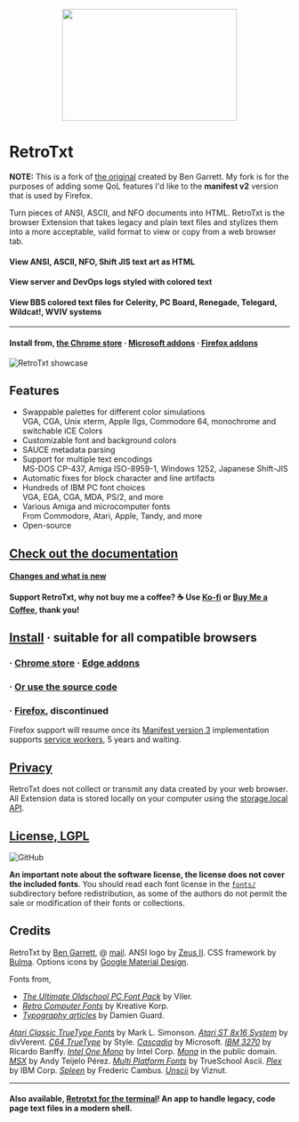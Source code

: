 <p align="center">
  <img width="314" height="201" src="../docs/assets/retrotxt-readme.png">
</p>

# RetroTxt

**NOTE:** This is a fork of [the original](https://github.com/bengarrett/RetroTxt) created by Ben Garrett.  My fork is for the purposes of adding some QoL features I'd like to the **manifest v2** version that is used by Firefox.

Turn pieces of ANSI, ASCII, and NFO documents into HTML. RetroTxt is the browser Extension that takes legacy and plain text files and stylizes them into a more acceptable, valid format to view or copy from a web browser tab.

#### View ANSI, ASCII, NFO, Shift JIS text art as HTML

#### View server and DevOps logs styled with colored text

#### View BBS colored text files for Celerity, PC Board, Renegade, Telegard, Wildcat!, WVIV systems

---

#### Install from, [the Chrome store](https://chrome.google.com/webstore/detail/retrotxt/gkjkgilckngllkopkogcaiojfajanahn) · [Microsoft addons](https://microsoftedge.microsoft.com/addons/detail/hmgfnpgcofcpkgkadekmjdicaaeopkog) · [Firefox addons](https://addons.mozilla.org/en-US/firefox/addon/retrotxt)

![RetroTxt showcase](../docs/assets/showcase-clean.png)

## Features

- Swappable palettes for different color simulations<br>
VGA, CGA, Unix xterm, Apple IIgs, Commodore 64, monochrome and switchable iCE Colors
- Customizable font and background colors
- SAUCE metadata parsing
- Support for multiple text encodings<br>
MS-DOS CP-437, Amiga ISO-8959-1, Windows 1252, Japanese Shift-JIS
- Automatic fixes for block character and line artifacts
- Hundreds of IBM PC font choices<br>
VGA, EGA, CGA, MDA, PS/2, and more
- Various Amiga and microcomputer fonts<br>
From Commodore, Atari, Apple, Tandy, and more
- Open-source

## [Check out the documentation](https://docs.retrotxt.com)

#### [Changes and what is new](https://docs.retrotxt.com/changes/)

#### Support RetroTxt, why not buy me a coffee? ☕ Use [Ko-fi](https://ko-fi.com/codebyben) or [Buy Me a Coffee](https://www.buymeacoffee.com/4rtEGvUIY), thank you!

## [Install](https://chrome.google.com/webstore/detail/retrotxt/gkjkgilckngllkopkogcaiojfajanahn) · suitable for all compatible browsers

### · [Chrome store](https://chrome.google.com/webstore/detail/retrotxt/gkjkgilckngllkopkogcaiojfajanahn) · [Edge addons](https://microsoftedge.microsoft.com/addons/detail/hmgfnpgcofcpkgkadekmjdicaaeopkog)

### · [Or use the source code](https://docs.retrotxt.com/src/)

### · [Firefox](https://addons.mozilla.org/en-US/firefox/addon/retrotxt), discontinued

Firefox support will resume once its [Manifest version 3](https://docs.retrotxt.com/src/mv3/) implementation supports [service workers](https://bugzilla.mozilla.org/show_bug.cgi?id=1573659), 5 years and waiting.

## [Privacy](https://docs.retrotxt.com/privacy)

RetroTxt does not collect or transmit any data created by your web browser. All Extension data is stored locally on your computer using the [storage.local API](https://developer.mozilla.org/en-US/docs/Mozilla/Add-ons/WebExtensions/API/storage/local).

## [License, LGPL](https://choosealicense.com/licenses/lgpl-3.0)

![GitHub](https://img.shields.io/github/license/bengarrett/retrotxt?style=flat-square)

**An important note about the software license, the license does not cover the included fonts**. You should read each font license in the [`fonts/`](../fonts/) subdirectory before redistribution, as some of the authors do not permit the sale or modification of their fonts or collections.

## Credits

RetroTxt by [Ben Garrett](https://devtidbits.com/ben-garrett), @ [mail](mailto:code.by.ben@gmail.com).
ANSI logo by [Zeus II](https://twitter.com/Zeus_II). CSS framework by [Bulma](https://bulma.io). Options icons by [Google Material Design](https://material.io/resources/icons).

Fonts from,

- [_The Ultimate Oldschool PC Font Pack_](https://int10h.org/oldschool-pc-fonts) by Viler.
- [_Retro Computer Fonts_](https://www.kreativekorp.com/software/fonts/index.shtml#retro) by Kreative Korp.
- [_Typography articles_](https://damieng.com/blog/category/Typography/) by Damien Guard.

[_Atari Classic TrueType Fonts_](http://members.bitstream.net/marksim/atarimac/fonts.html) by Mark L. Simonson.
[_Atari ST 8x16 System_](https://www.dafont.com/atari-st-8x16-system-font.font) by divVerent.
[_C64 TrueType_](https://style64.org/c64-truetype) by Style.
[_Cascadia_](https://github.com/microsoft/cascadia-code) by Microsoft.
[_IBM 3270_](https://github.com/rbanffy/3270font) by Ricardo Banffy.
[_Intel One Mono_](https://github.com/intel/intel-one-mono) by Intel Corp.
[_Mona_](https://monafont.sourceforge.net/index-e.html) in the public domain.
[_MSX_](http://www.ateijelo.com/blog/2016/09/13/making-an-msx-font) by Andy Teijelo Pérez.
[_Multi Platform Fonts_](https://github.com/rewtnull/amigafonts) by TrueSchool Ascii.
[_Plex_](https://github.com/IBM/plex) by IBM Corp.
[_Spleen_](https://github.com/fcambus/spleen) by Frederic Cambus.
[_Unscii_](http://viznut.fi/unscii/) by Viznut.

---

#### Also available, [Retrotxt for the terminal](https://github.com/bengarrett/retrotxtgo)! An app to handle legacy, code page text files in a modern shell.

